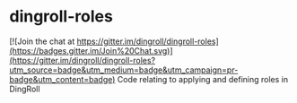 # dingroll-roles

[![Join the chat at https://gitter.im/dingroll/dingroll-roles](https://badges.gitter.im/Join%20Chat.svg)](https://gitter.im/dingroll/dingroll-roles?utm_source=badge&utm_medium=badge&utm_campaign=pr-badge&utm_content=badge)
Code relating to applying and defining roles in DingRoll
